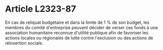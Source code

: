 # Article L2323-87

En cas de reliquat budgétaire et dans la limite de 1 % de son budget, les membres du comité d'entreprise peuvent décider de verser ces fonds à une association humanitaire reconnue d'utilité publique afin de favoriser les actions locales ou régionales de lutte contre l'exclusion ou des actions de réinsertion sociale.